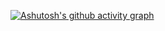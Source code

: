 [![Ashutosh's github activity graph](https://github-readme-activity-graph.vercel.app/graph?username=EduardoSousa2006&bg_color=606c5d&color=fff4f4&line=fff4f4&point=f1c376&area=true&hide_border=true)](https://github.com/ashutosh00710/github-readme-activity-graph)
